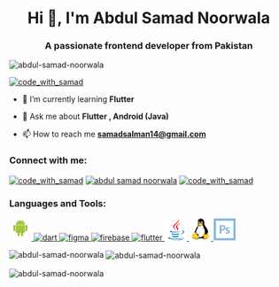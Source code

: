 <h1 align="center">Hi 👋, I'm Abdul Samad Noorwala</h1>
<h3 align="center">A passionate frontend developer from Pakistan</h3>

<p align="left"> <img src="https://komarev.com/ghpvc/?username=abdul-samad-noorwala&label=Profile%20views&color=0e75b6&style=flat" alt="abdul-samad-noorwala" /> </p>

<p align="left"> <a href="https://twitter.com/code_with_samad" target="blank"><img src="https://img.shields.io/twitter/follow/code_with_samad?logo=twitter&style=for-the-badge" alt="code_with_samad" /></a> </p>

- 🌱 I’m currently learning **Flutter**

- 💬 Ask me about **Flutter , Android (Java)**

- 📫 How to reach me **samadsalman14@gmail.com**

<h3 align="left">Connect with me:</h3>
<p align="left">
<a href="https://twitter.com/code_with_samad" target="blank"><img align="center" src="https://raw.githubusercontent.com/rahuldkjain/github-profile-readme-generator/master/src/images/icons/Social/twitter.svg" alt="code_with_samad" height="30" width="40" /></a>
<a href="https://fb.com/abdul samad noorwala" target="blank"><img align="center" src="https://raw.githubusercontent.com/rahuldkjain/github-profile-readme-generator/master/src/images/icons/Social/facebook.svg" alt="abdul samad noorwala" height="30" width="40" /></a>
<a href="https://instagram.com/code_with_samad" target="blank"><img align="center" src="https://raw.githubusercontent.com/rahuldkjain/github-profile-readme-generator/master/src/images/icons/Social/instagram.svg" alt="code_with_samad" height="30" width="40" /></a>
</p>

<h3 align="left">Languages and Tools:</h3>
<p align="left"> <a href="https://developer.android.com" target="_blank" rel="noreferrer"> <img src="https://raw.githubusercontent.com/devicons/devicon/master/icons/android/android-original-wordmark.svg" alt="android" width="40" height="40"/> </a> <a href="https://dart.dev" target="_blank" rel="noreferrer"> <img src="https://www.vectorlogo.zone/logos/dartlang/dartlang-icon.svg" alt="dart" width="40" height="40"/> </a> <a href="https://www.figma.com/" target="_blank" rel="noreferrer"> <img src="https://www.vectorlogo.zone/logos/figma/figma-icon.svg" alt="figma" width="40" height="40"/> </a> <a href="https://firebase.google.com/" target="_blank" rel="noreferrer"> <img src="https://www.vectorlogo.zone/logos/firebase/firebase-icon.svg" alt="firebase" width="40" height="40"/> </a> <a href="https://flutter.dev" target="_blank" rel="noreferrer"> <img src="https://www.vectorlogo.zone/logos/flutterio/flutterio-icon.svg" alt="flutter" width="40" height="40"/> </a> <a href="https://www.java.com" target="_blank" rel="noreferrer"> <img src="https://raw.githubusercontent.com/devicons/devicon/master/icons/java/java-original.svg" alt="java" width="40" height="40"/> </a> <a href="https://www.linux.org/" target="_blank" rel="noreferrer"> <img src="https://raw.githubusercontent.com/devicons/devicon/master/icons/linux/linux-original.svg" alt="linux" width="40" height="40"/> </a> <a href="https://www.photoshop.com/en" target="_blank" rel="noreferrer"> <img src="https://raw.githubusercontent.com/devicons/devicon/master/icons/photoshop/photoshop-line.svg" alt="photoshop" width="40" height="40"/> </a> </p>

<p><img align="left" src="https://github-readme-stats.vercel.app/api/top-langs?username=abdul-samad-noorwala&show_icons=true&locale=en&layout=compact" alt="abdul-samad-noorwala" /></p>

<p>&nbsp;<img align="center" src="https://github-readme-stats.vercel.app/api?username=abdul-samad-noorwala&show_icons=true&locale=en" alt="abdul-samad-noorwala" /></p>

<p><img align="center" src="https://github-readme-streak-stats.herokuapp.com/?user=abdul-samad-noorwala&" alt="abdul-samad-noorwala" /></p>
